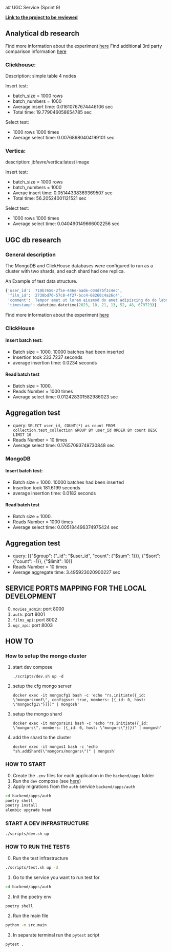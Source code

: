 a# UGC Service (Sprint 9)

**[Link to the project to be reviewed](https://github.com/alena-kono/ugc-service-2)**

## Analytical db research
Find more information about the experiment [here](backend/research/clickhouse_vs_vertica/clickhouse_vs_vertica.ipynb)
Find additional 3rd party comparison information [here](backend/research/clickhouse_vs_vertica/Performance-comparison-of-SQL-based-Columnar-Database-Systems-.pdf)

### Clickhouse:
Description: simple table 4 nodes 

Insert test:    
* batch_size = 1000 rows
* batch_numbers = 1000 
* Average insert time: 0.01610767674446106 sec
* Total time: 19.779046058654785 sec

Select test:
* 1000 rows 1000 times
* Average select time: 0.00768980404199101 sec

### Vertica:
description: jbfavre/vertica:latest image

Insert test:
* batch_size = 1000 rows
* batch_numbers = 1000 
* Averae insert time: 0.05144338369369507 sec
* Total time: 56.20524001121521 sec

Select test:
* 1000 rows 1000 times
* Average select time: 0.040490149666002256 sec

## UGC db research

### General description
The MongoDB and ClickHouse databases were configured to run as a cluster with two shards, and each shard had one replica.

An Example of test data structure.
```python
{'user_id': '710b7656-2f5e-446e-aade-c04d7bf3c4ec',
 'film_id': '2738bd76-57c8-4f27-bcc4-68260c4a26c4',
 'comment': 'Tempor amet ut lorem eiusmod do amet adipiscing do do labore magna aliqua sit ipsum elit adipiscing lorem magna dolore dolor aliqua tempor incididunt amet aliqua aliqua adipiscing magna eiusmod sed labore dolor ut ut et do incididunt magna labore sed consectetur amet eiusmod tempor amet adipiscing e',
 'timestamp': datetime.datetime(2023, 10, 21, 13, 52, 48, 679723)}
```

Find more information about the experiment [here](backend/research/mongo_vs_all/mongo_test.ipynb)


### ClickHouse
#### Insert batch test:
* Batch size = 1000.  10000 batches had been inserted
* Insertion took 233.7237 seconds
* average insertion time: 0.0234 seconds

#### Read batch test
* Batch size = 1000.
* Reads Number = 1000 times 
* Average select time: 0.012428301582986023 sec

## Aggregation test
* query: `SELECT user_id, COUNT(*) as count FROM collection.test_collection GROUP BY user_id ORDER BY count DESC LIMIT 10` 
* Reads Number = 10 times 
* Average select time: 0.17657093749730848 sec

### MongoDB
#### Insert batch test:
* Batch size = 1000.  10000 batches had been inserted
* Insertion took 181.6199 seconds
* average insertion time: 0.0182 seconds

#### Read batch test
* Batch size = 1000.
* Reads Number = 1000 times 
* Average select time: 0.005184496374975424 sec

## Aggregation test
* query: [{"$group": {"_id": "$user_id", "count": {"$sum": 1}}}, {"$sort": {"count": -1}}, {"$limit": 10}]
* Reads Number = 10 times 
* Average aggregate time: 3.495923020900227 sec


## SERVICE PORTS MAPPING FOR THE LOCAL DEVELOPMENT
0. `movies_admin`: port 8000
1. `auth`: port 8001
2. `films_api`: port 8002
3. `ugc_api`: port 8003

## HOW TO

### How to setup the mongo cluster
1. start dev compose

    `./scripts/dev.sh up -d`
2. setup the cfg mongo server

    `docker exec -it mongocfg1 bash -c 'echo "rs.initiate({_id: \"mongorsconf\", configsvr: true, members: [{_id: 0, host: \"mongocfg1\"}]})" | mongosh'`
3. setup the mongo shard

    `docker exec -it mongors1n1 bash -c 'echo "rs.initiate({_id: \"mongors\", members: [{_id: 0, host: \"mongors\"}]})" | mongosh'`
4. add the shard to the cluster

    `docker exec -it mongos1 bash -c 'echo "sh.addShard(\"mongors/mongors\")" | mongosh'`


### HOW TO START

0. Create the `.env` files for each application in the `backend/apps` folder
1. Run the `dev` compose (see [here](#start-a-dev-infrastructure))
2. Apply migrations from the `auth` service `backend/apps/auth`
```bash
cd backend/apps/auth
poetry shell
poetry install
alembic upgrade head
```

### START A DEV INFRASTRUCTURE

```
./scripts/dev.sh up
```

### HOW TO RUN THE TESTS

0. Run the test infrastructure
``` bash
./scripts/test.sh up -d
```

1. Go to the service you want to run test for
``` bash
cd backend/apps/auth
```

2. Init the poetry env
``` bash
poetry shell
```

2. Run the main file
``` bash
python -m src.main
```

3. In separate terminal run the `pytest` script
``` bash
pytest .
```
